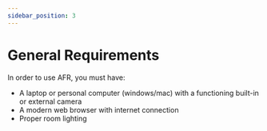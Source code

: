 ```yaml
---
sidebar_position: 3
---
```


# General Requirements

In order to use AFR, you must have:
- A laptop or personal computer (windows/mac) with a functioning built-in or external camera<br/>
- A modern web browser with internet connection
- Proper room lighting
